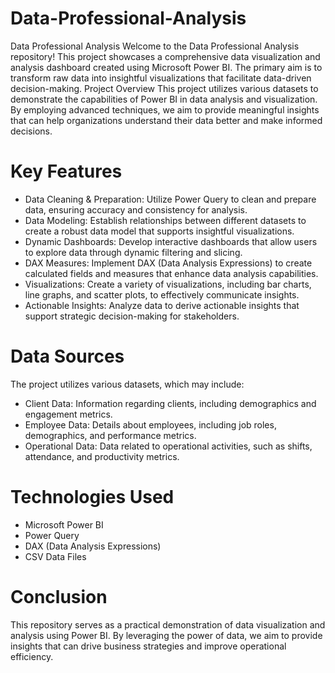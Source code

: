 # Data-Professional-Analysis
Data Professional Analysis
Welcome to the Data Professional Analysis repository! This project showcases a comprehensive data visualization and analysis dashboard created using Microsoft Power BI. The primary aim is to transform raw data into insightful visualizations that facilitate data-driven decision-making.
Project Overview
This project utilizes various datasets to demonstrate the capabilities of Power BI in data analysis and visualization. By employing advanced techniques, we aim to provide meaningful insights that can help organizations understand their data better and make informed decisions.
# Key Features
* Data Cleaning & Preparation: Utilize Power Query to clean and prepare data, ensuring accuracy and consistency for analysis.
* Data Modeling: Establish relationships between different datasets to create a robust data model that supports insightful visualizations.
* Dynamic Dashboards: Develop interactive dashboards that allow users to explore data through dynamic filtering and slicing.
* DAX Measures: Implement DAX (Data Analysis Expressions) to create calculated fields and measures that enhance data analysis capabilities.
* Visualizations: Create a variety of visualizations, including bar charts, line graphs, and scatter plots, to effectively communicate insights.
* Actionable Insights: Analyze data to derive actionable insights that support strategic decision-making for stakeholders.
# Data Sources
The project utilizes various datasets, which may include:
* Client Data: Information regarding clients, including demographics and engagement metrics.
* Employee Data: Details about employees, including job roles, demographics, and performance metrics.
* Operational Data: Data related to operational activities, such as shifts, attendance, and productivity metrics.

# Technologies Used
* Microsoft Power BI
* Power Query
* DAX (Data Analysis Expressions)
* CSV Data Files
# Conclusion
This repository serves as a practical demonstration of data visualization and analysis using Power BI. By leveraging the power of data, we aim to provide insights that can drive business strategies and improve operational efficiency.

